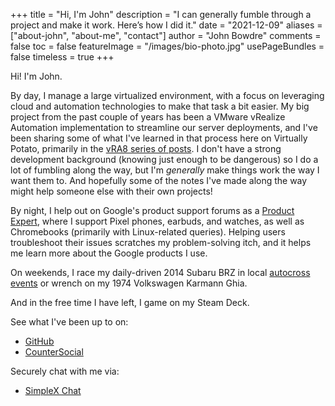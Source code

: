 +++
title = "Hi, I'm John"
description = "I can generally fumble through a project and make it work. Here’s how I did it."
date = "2021-12-09"
aliases = ["about-john", "about-me", "contact"]
author = "John Bowdre"
comments = false
toc = false
featureImage = "/images/bio-photo.jpg"
usePageBundles = false
timeless = true
+++

Hi! I'm John.

By day, I manage a large virtualized environment, with a focus on leveraging cloud and automation technologies to make that task a bit easier. My big project from the past couple of years has been a VMware vRealize Automation implementation to streamline our server deployments, and I've been sharing some of what I've learned in that process here on Virtually Potato, primarily in the [vRA8 series of posts](/series/vra8). I don't have a strong development background (knowing just enough to be dangerous) so I do a lot of fumbling along the way, but I'm _generally_ make things work the way I want them to. And hopefully some of the notes I've made along the way might help someone else with their own projects!

By night, I help out on Google's product support forums as a [Product Expert](https://productexperts.withgoogle.com/what-it-is), where I support Pixel phones, earbuds, and watches, as well as Chromebooks (primarily with Linux-related queries). Helping users troubleshoot their issues scratches my problem-solving itch, and it helps me learn more about the Google products I use.

On weekends, I race my daily-driven 2014 Subaru BRZ in local [autocross events](https://www.youtube.com/playlist?list=PLwzr4uKY-x-EwCv-rWNGefdikuW6Oy9O_) or wrench on my 1974 Volkswagen Karmann Ghia.

And in the free time I have left, I game on my Steam Deck.

See what I've been up to on:
- [GitHub](https://github.com/jbowdre)
- [CounterSocial](https://counter.social/@john_b)

Securely chat with me via:
- [SimpleX Chat](https://go.vpota.to/simplex)
